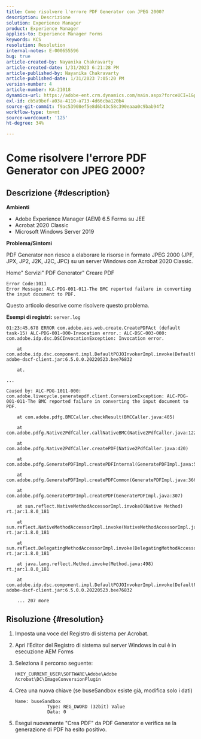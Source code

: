 ```yaml
---
title: Come risolvere l'errore PDF Generator con JPEG 2000?
description: Descrizione
solution: Experience Manager
product: Experience Manager
applies-to: Experience Manager Forms
keywords: KCS
resolution: Resolution
internal-notes: E-000655596
bug: true
article-created-by: Nayanika Chakravarty
article-created-date: 1/31/2023 6:21:28 PM
article-published-by: Nayanika Chakravarty
article-published-date: 1/31/2023 7:05:20 PM
version-number: 4
article-number: KA-21018
dynamics-url: https://adobe-ent.crm.dynamics.com/main.aspx?forceUCI=1&pagetype=entityrecord&etn=knowledgearticle&id=a389240e-94a1-ed11-aad1-6045bd0063aa
exl-id: cb5a9bef-a03a-4110-a713-4d66cba120b4
source-git-commit: f9ac53908ef5e8d6b43c58c390eaaa0c9bab94f2
workflow-type: tm+mt
source-wordcount: '125'
ht-degree: 34%

---
```


# Come risolvere l&#39;errore PDF Generator con JPEG 2000?

## Descrizione {#description}


<b>Ambienti</b>

- Adobe Experience Manager (AEM) 6.5 Forms su JEE
- Acrobat 2020 Classic
- Microsoft Windows Server 2019

<b>Problema/Sintomi</b>

PDF Generator non riesce a elaborare le risorse in formato JPEG 2000 (JPF, JPX, JP2, J2K, J2C, JPC) su un server Windows con Acrobat 2020 Classic.

Home&quot; Servizi&quot; PDF Generator&quot; Creare PDF


```
Error Code:1011 
Error Message: ALC-PDG-001-011-The BMC reported failure in converting the input document to PDF.
```


Questo articolo descrive come risolvere questo problema.

<b>Esempi di registri:</b>
`server.log`


```
01:23:45,678 ERROR com.adobe.aes.web.create.CreatePDFAct (default task-15) ALC-PDG-001-000-Invocation error.: ALC-DSC-003-000: com.adobe.idp.dsc.DSCInvocationException: Invocation error.

    at com.adobe.idp.dsc.component.impl.DefaultPOJOInvokerImpl.invoke(DefaultPOJOInvokerImpl.java:152) adobe-dscf-client.jar:6.5.0.0.20220523.bee76832

    at.

...

Caused by: ALC-PDG-1011-000: com.adobe.livecycle.generatepdf.client.ConversionException: ALC-PDG-001-011-The BMC reported failure in converting the input document to PDF.

    at com.adobe.pdfg.BMCCaller.checkResult(BMCCaller.java:405)

    at com.adobe.pdfg.Native2PdfCaller.callNativeBMC(Native2PdfCaller.java:1229)

    at com.adobe.pdfg.Native2PdfCaller.createPDF(Native2PdfCaller.java:420)

    at com.adobe.pdfg.GeneratePDFImpl.createPDFInternal(GeneratePDFImpl.java:527)

    at com.adobe.pdfg.GeneratePDFImpl.createPDFCommon(GeneratePDFImpl.java:366)

    at com.adobe.pdfg.GeneratePDFImpl.createPDF(GeneratePDFImpl.java:307)

    at sun.reflect.NativeMethodAccessorImpl.invoke0(Native Method) rt.jar:1.8.0_181

    at sun.reflect.NativeMethodAccessorImpl.invoke(NativeMethodAccessorImpl.java:62) rt.jar:1.8.0_181

    at sun.reflect.DelegatingMethodAccessorImpl.invoke(DelegatingMethodAccessorImpl.java:43) rt.jar:1.8.0_181

    at java.lang.reflect.Method.invoke(Method.java:498) rt.jar:1.8.0_181

    at com.adobe.idp.dsc.component.impl.DefaultPOJOInvokerImpl.invoke(DefaultPOJOInvokerImpl.java:118) adobe-dscf-client.jar:6.5.0.0.20220523.bee76832

    ... 207 more
```



## Risoluzione {#resolution}


1. Imposta una voce del Registro di sistema per Acrobat.
2. Apri l’Editor del Registro di sistema sul server Windows in cui è in esecuzione AEM Forms
3. Seleziona il percorso seguente:

   `HKEY_CURRENT_USER\SOFTWARE\Adobe\Adobe Acrobat\DC\ImageConversionPlugin`
4. Crea una nuova chiave (se buseSandbox esiste già, modifica solo i dati)


   ```
   Name: buseSandbox
               Type: REG_DWORD (32bit) Value
               Data: 0
   ```

5. Esegui nuovamente &quot;Crea PDF&quot; da PDF Generator e verifica se la generazione di PDF ha esito positivo.
